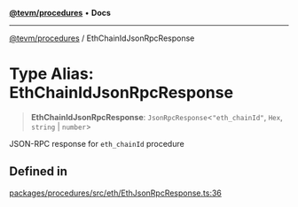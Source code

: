 [**@tevm/procedures**](../README.md) • **Docs**

***

[@tevm/procedures](../globals.md) / EthChainIdJsonRpcResponse

# Type Alias: EthChainIdJsonRpcResponse

> **EthChainIdJsonRpcResponse**: `JsonRpcResponse`\<`"eth_chainId"`, `Hex`, `string` \| `number`\>

JSON-RPC response for `eth_chainId` procedure

## Defined in

[packages/procedures/src/eth/EthJsonRpcResponse.ts:36](https://github.com/evmts/tevm-monorepo/blob/main/packages/procedures/src/eth/EthJsonRpcResponse.ts#L36)
